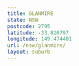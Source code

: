 ```yaml
---
title: GLANMIRE
state: NSW
postcode: 2795
latitude: -33.820797
longitude: 149.474401
url: /nsw/glanmire/
layout: suburb
---
```

